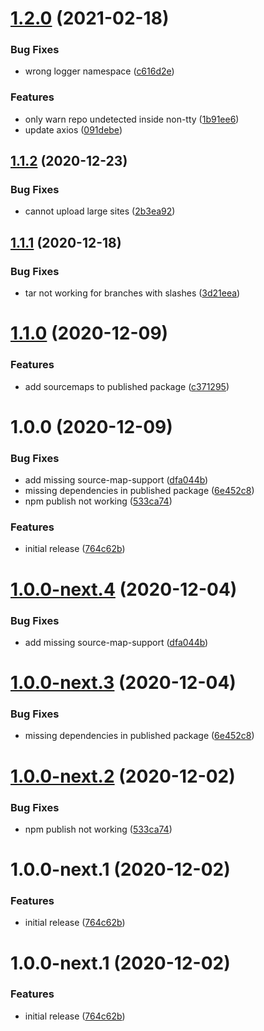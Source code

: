 # [1.2.0](https://github.com/getmeli/meli-cli/compare/v1.1.2...v1.2.0) (2021-02-18)


### Bug Fixes

* wrong logger namespace ([c616d2e](https://github.com/getmeli/meli-cli/commit/c616d2eb4661188b4d7926e7f96bb9937bdd5814))


### Features

* only warn repo undetected inside non-tty ([1b91ee6](https://github.com/getmeli/meli-cli/commit/1b91ee6c3176adf87c1dde6d875b42703e2a0d09))
* update axios ([091debe](https://github.com/getmeli/meli-cli/commit/091debe74562c0a2b869098a37d84d8c3220a563))

## [1.1.2](https://github.com/getmeli/meli-cli/compare/v1.1.1...v1.1.2) (2020-12-23)


### Bug Fixes

* cannot upload large sites ([2b3ea92](https://github.com/getmeli/meli-cli/commit/2b3ea929c4b0f315f058ed9885669aecbc7b22bf))

## [1.1.1](https://github.com/getmeli/meli-cli/compare/v1.1.0...v1.1.1) (2020-12-18)


### Bug Fixes

* tar not working for branches with slashes ([3d21eea](https://github.com/getmeli/meli-cli/commit/3d21eea2347cc382b46ddc08de29b19ec6e88231))

# [1.1.0](https://github.com/getmeli/meli-cli/compare/v1.0.0...v1.1.0) (2020-12-09)


### Features

* add sourcemaps to published package ([c371295](https://github.com/getmeli/meli-cli/commit/c3712955958d852d09d860a51a35b6af6507ec45))

# 1.0.0 (2020-12-09)


### Bug Fixes

* add missing source-map-support ([dfa044b](https://github.com/getmeli/meli-cli/commit/dfa044bbd899b53cfe0d965c077c88ad2779577c))
* missing dependencies in published package ([6e452c8](https://github.com/getmeli/meli-cli/commit/6e452c8efc06b29a40f9e5b0bd5532716c28a51e))
* npm publish not working ([533ca74](https://github.com/getmeli/meli-cli/commit/533ca741b4210f97c7827f222aa71ef1490bf0c9))


### Features

* initial release ([764c62b](https://github.com/getmeli/meli-cli/commit/764c62b6b88a5c2450db6052efee905821a08d51))

# [1.0.0-next.4](https://github.com/getmeli/meli-cli/compare/v1.0.0-next.3...v1.0.0-next.4) (2020-12-04)


### Bug Fixes

* add missing source-map-support ([dfa044b](https://github.com/getmeli/meli-cli/commit/dfa044bbd899b53cfe0d965c077c88ad2779577c))

# [1.0.0-next.3](https://github.com/getmeli/meli-cli/compare/v1.0.0-next.2...v1.0.0-next.3) (2020-12-04)


### Bug Fixes

* missing dependencies in published package ([6e452c8](https://github.com/getmeli/meli-cli/commit/6e452c8efc06b29a40f9e5b0bd5532716c28a51e))

# [1.0.0-next.2](https://github.com/getmeli/meli-cli/compare/v1.0.0-next.1...v1.0.0-next.2) (2020-12-02)


### Bug Fixes

* npm publish not working ([533ca74](https://github.com/getmeli/meli-cli/commit/533ca741b4210f97c7827f222aa71ef1490bf0c9))

# 1.0.0-next.1 (2020-12-02)


### Features

* initial release ([764c62b](https://github.com/getmeli/meli-cli/commit/764c62b6b88a5c2450db6052efee905821a08d51))

# 1.0.0-next.1 (2020-12-02)


### Features

* initial release ([764c62b](https://github.com/getmeli/meli-cli/commit/764c62b6b88a5c2450db6052efee905821a08d51))
